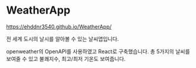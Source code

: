 # WeatherApp
https://ehddnr3540.github.io/WeatherApp/

전 세계 도시의 날시를 알아볼 수 있는 날씨앱입니다.

openweather의 OpenAPI를 사용하였고 React로 구축했습니다.
총 5가지의 날씨를 보여줄 수 있고 불쾌지수, 최고/최저 기온도 보여줍니다.
